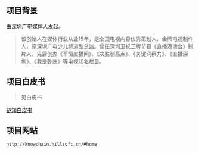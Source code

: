 ## 项目背景



由深圳广电媒体人发起。

> 该创始人在媒体行业从业15年，是全国电视内容优秀策划人，金牌电视制作人，原深圳广电少儿频道副总监。曾任深圳卫视王牌节目《直播港澳台》制片人，先后创办《军情直播间》、《决胜制高点》、《关键洞察力》、《直播深圳》、《我是卧底》等电视知名栏目。



## 项目白皮书



> 见白皮书



[链知白皮书](http://img.susense.cn/%E9%93%BE%E7%9F%A5%E5%8C%BA%E5%9D%97%E9%93%BE%E9%A1%B9%E7%9B%AE%E7%99%BD%E7%9A%AE%E4%B9%A60630.pdf)



## 项目网站



```
http://knowchain.hillsoft.cn/#home
```

